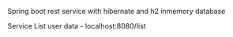 Spring boot rest service with hibernate and h2 inmemory database

Service
List user data - localhost:8080/list
